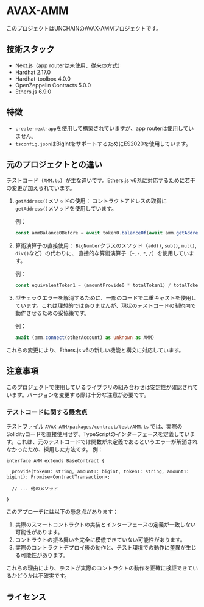 # AVAX-AMM

このプロジェクトはUNCHAINのAVAX-AMMプロジェクトです。

## 技術スタック

- Next.js（app routerは未使用、従来の方式）
- Hardhat 2.17.0
- Hardhat-toolbox 4.0.0
- OpenZeppelin Contracts 5.0.0
- Ethers.js 6.9.0

## 特徴

- `create-next-app`を使用して構築されていますが、app routerは使用していません。
- `tsconfig.json`はBigIntをサポートするためにES2020を使用しています。

## 元のプロジェクトとの違い

テストコード（`AMM.ts`）が主な違いです。Ethers.js v6系に対応するために若干の変更が加えられています。

1. `getAddress()`メソッドの使用：
   コントラクトアドレスの取得に`getAddress()`メソッドを使用しています。

   例：
   ```typescript
   const ammBalance0Before = await token0.balanceOf(await amm.getAddress());
   ```

2. 算術演算子の直接使用：
   `BigNumber`クラスのメソッド（`add()`, `sub()`, `mul()`, `div()`など）の代わりに、
   直接的な算術演算子（`+`, `-`, `*`, `/`）を使用しています。

   例：
   ```typescript
   const equivalentToken1 = (amountProvide0 * totalToken1) / totalToken0;
   ```

3. 型チェックエラーを解消するために、一部のコードで二重キャストを使用しています。これは理想的ではありませんが、現状のテストコードの制約内で動作させるための妥協策です。

   例：
   ```typescript
   await (amm.connect(otherAccount) as unknown as AMM)
   ```

これらの変更により、Ethers.js v6の新しい機能と構文に対応しています。

## 注意事項

このプロジェクトで使用しているライブラリの組み合わせは安定性が確認されています。バージョンを変更する際は十分な注意が必要です。

### テストコードに関する懸念点

テストファイル `AVAX-AMM/packages/contract/test/AMM.ts` では、実際のSolidityコードを直接使用せず、TypeScriptのインターフェースを定義しています。これは、元のテストコードでは関数が未定義であるというエラーが解消されなかったため、採用した方法です。
例：

```
interface AMM extends BaseContract {

  provide(token0: string, amount0: bigint, token1: string, amount1: bigint): Promise<ContractTransaction>;
  
  // ... 他のメソッド
  
}
```

このアプローチには以下の懸念点があります：

1. 実際のスマートコントラクトの実装とインターフェースの定義が一致しない可能性があります。
2. コントラクトの振る舞いを完全に模倣できていない可能性があります。
3. 実際のコントラクトデプロイ後の動作と、テスト環境での動作に差異が生じる可能性があります。

これらの理由により、テストが実際のコントラクトの動作を正確に検証できているかどうかは不確実です。

## ライセンス

